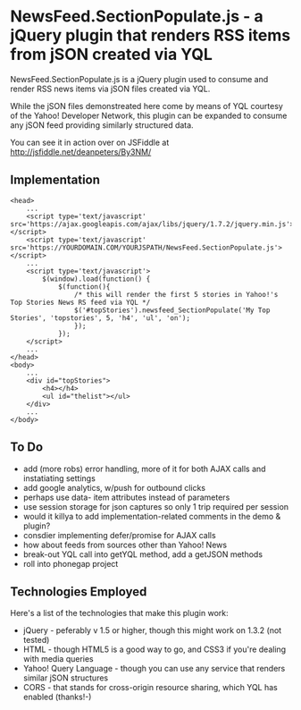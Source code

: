 NewsFeed.SectionPopulate.js - a jQuery plugin that renders RSS items from jSON created via YQL
===============================================================================================

NewsFeed.SectionPopulate.js is a jQuery plugin used to consume and render RSS news items via jSON files created via YQL.

While the jSON files demonstreated here come by means of YQL courtesy of the Yahoo! Developer Network, this plugin can be expanded to consume any jSON feed providing similarly structured data.

You can see it in action over on JSFiddle at http://jsfiddle.net/deanpeters/By3NM/


## Implementation ##

	<head>
		...
		<script type='text/javascript' src='https://ajax.googleapis.com/ajax/libs/jquery/1.7.2/jquery.min.js'></script>
		<script type='text/javascript' src='https://YOURDOMAIN.COM/YOURJSPATH/NewsFeed.SectionPopulate.js'></script>
		...
		<script type='text/javascript'>
			$(window).load(function() {
				$(function(){
					/* this will render the first 5 stories in Yahoo!'s Top Stories News RS feed via YQL */
					$('#topStories').newsfeed_SectionPopulate('My Top Stories', 'topstories', 5, 'h4', 'ul', 'on');
					});
				});
		</script>
		...
	</head>
	<body>
		...
		<div id="topStories">
    		<h4></h4>
    		<ul id="thelist"></ul>
		</div>
		...
	</body>


## To Do ## 
 
* add (more robs) error handling, more of it for both AJAX calls and instatiating settings
* add google analytics, w/push for outbound clicks
* perhaps use data- item attributes instead of parameters
* use session storage for json captures so only 1 trip required per session
* would it killya to add implementation-related comments in the demo & plugin?
* consdier implementing defer/promise for AJAX calls 
* how about feeds from sources other than Yahoo! News
* break-out YQL call into getYQL method, add a getJSON methods 
* roll into phonegap project

## Technologies Employed ##

Here's a list of the technologies that make this plugin work:

* jQuery - peferably v 1.5 or higher, though this might work on 1.3.2 (not tested)
* HTML - though HTML5 is a good way to go, and CSS3 if you're dealing with media queries
* Yahoo! Query Language - though you can use any service that renders similar jSON structures 
* CORS - that stands for cross-origin resource sharing, which YQL has enabled (thanks!-)

